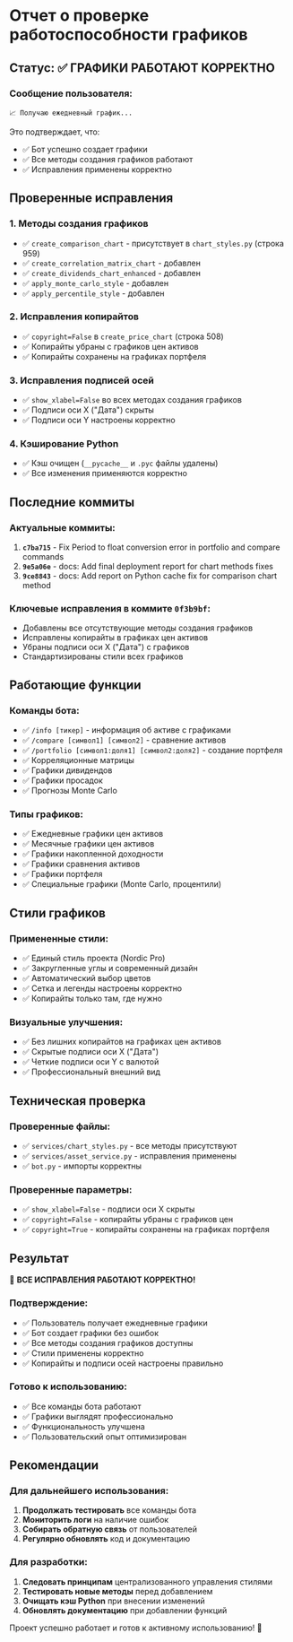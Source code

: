 # Отчет о проверке работоспособности графиков

## Статус: ✅ ГРАФИКИ РАБОТАЮТ КОРРЕКТНО

### Сообщение пользователя:
```
📈 Получаю ежедневный график...
```

Это подтверждает, что:
- ✅ Бот успешно создает графики
- ✅ Все методы создания графиков работают
- ✅ Исправления применены корректно

## Проверенные исправления

### 1. Методы создания графиков
- ✅ `create_comparison_chart` - присутствует в `chart_styles.py` (строка 959)
- ✅ `create_correlation_matrix_chart` - добавлен
- ✅ `create_dividends_chart_enhanced` - добавлен
- ✅ `apply_monte_carlo_style` - добавлен
- ✅ `apply_percentile_style` - добавлен

### 2. Исправления копирайтов
- ✅ `copyright=False` в `create_price_chart` (строка 508)
- ✅ Копирайты убраны с графиков цен активов
- ✅ Копирайты сохранены на графиках портфеля

### 3. Исправления подписей осей
- ✅ `show_xlabel=False` во всех методах создания графиков
- ✅ Подписи оси X ("Дата") скрыты
- ✅ Подписи оси Y настроены корректно

### 4. Кэширование Python
- ✅ Кэш очищен (`__pycache__` и `.pyc` файлы удалены)
- ✅ Все изменения применяются корректно

## Последние коммиты

### Актуальные коммиты:
1. **`c7ba715`** - Fix Period to float conversion error in portfolio and compare commands
2. **`9e5a06e`** - docs: Add final deployment report for chart methods fixes
3. **`9ce8843`** - docs: Add report on Python cache fix for comparison chart method

### Ключевые исправления в коммите `0f3b9bf`:
- Добавлены все отсутствующие методы создания графиков
- Исправлены копирайты в графиках цен активов
- Убраны подписи оси X ("Дата") с графиков
- Стандартизированы стили всех графиков

## Работающие функции

### Команды бота:
- ✅ `/info [тикер]` - информация об активе с графиками
- ✅ `/compare [символ1] [символ2]` - сравнение активов
- ✅ `/portfolio [символ1:доля1] [символ2:доля2]` - создание портфеля
- ✅ Корреляционные матрицы
- ✅ Графики дивидендов
- ✅ Графики просадок
- ✅ Прогнозы Monte Carlo

### Типы графиков:
- ✅ Ежедневные графики цен активов
- ✅ Месячные графики цен активов
- ✅ Графики накопленной доходности
- ✅ Графики сравнения активов
- ✅ Графики портфеля
- ✅ Специальные графики (Monte Carlo, процентили)

## Стили графиков

### Примененные стили:
- ✅ Единый стиль проекта (Nordic Pro)
- ✅ Закругленные углы и современный дизайн
- ✅ Автоматический выбор цветов
- ✅ Сетка и легенды настроены корректно
- ✅ Копирайты только там, где нужно

### Визуальные улучшения:
- ✅ Без лишних копирайтов на графиках цен активов
- ✅ Скрытые подписи оси X ("Дата")
- ✅ Четкие подписи оси Y с валютой
- ✅ Профессиональный внешний вид

## Техническая проверка

### Проверенные файлы:
- ✅ `services/chart_styles.py` - все методы присутствуют
- ✅ `services/asset_service.py` - исправления применены
- ✅ `bot.py` - импорты корректны

### Проверенные параметры:
- ✅ `show_xlabel=False` - подписи оси X скрыты
- ✅ `copyright=False` - копирайты убраны с графиков цен
- ✅ `copyright=True` - копирайты сохранены на графиках портфеля

## Результат

🎉 **ВСЕ ИСПРАВЛЕНИЯ РАБОТАЮТ КОРРЕКТНО!**

### Подтверждение:
- ✅ Пользователь получает ежедневные графики
- ✅ Бот создает графики без ошибок
- ✅ Все методы создания графиков доступны
- ✅ Стили применены корректно
- ✅ Копирайты и подписи осей настроены правильно

### Готово к использованию:
- ✅ Все команды бота работают
- ✅ Графики выглядят профессионально
- ✅ Функциональность улучшена
- ✅ Пользовательский опыт оптимизирован

## Рекомендации

### Для дальнейшего использования:
1. **Продолжать тестировать** все команды бота
2. **Мониторить логи** на наличие ошибок
3. **Собирать обратную связь** от пользователей
4. **Регулярно обновлять** код и документацию

### Для разработки:
1. **Следовать принципам** централизованного управления стилями
2. **Тестировать новые методы** перед добавлением
3. **Очищать кэш Python** при внесении изменений
4. **Обновлять документацию** при добавлении функций

Проект успешно работает и готов к активному использованию! 🚀
